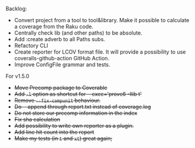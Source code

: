 Backlog:
* Convert project from a tool to tool&library. Make it possible to calculate a coverage from the Raku code.
* Centrally check lib (and other paths) to be absolute.
* Add :create adverb to all Paths subs.
* Refactory CLI
* Create reporter for LCOV format file. It will provide a possibility to use coveralls-github-action GitHub Action.
* Improve ConfigFile grammar and tests.

For v1.5.0
* ~~Move Precomp package to Coverable~~
* ~~Add `-l` option as shortcut for --exec='prove6 -Ilib t'~~
* ~~Remove `--fix-compunit` behaviour.~~
* ~~Do --append through report.txt instead of coverage.log~~
* ~~Do not store our precomp information in the index~~
* ~~Fix sha calculation~~
* ~~Add possibility to write own reporter as a plugin.~~
* ~~Add line hit count into the report~~
* ~~Make my tests (in `t` and `xt`) great again;~~
